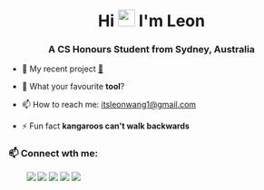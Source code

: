 <h1 align="center">Hi <img src="https://raw.githubusercontent.com/MartinHeinz/MartinHeinz/master/wave.gif" width="30px"> I'm Leon</h1>
<h3 align="center">A CS Honours Student from Sydney, Australia</h3>

- 🔭 My recent project [🤫](https://leonwang.me/)

- 💬 What your favourite **tool**?

- 📫 How to reach me: itsleonwang1@gmail.com

- ⚡ Fun fact **kangaroos can't walk backwards**

### 📫 Connect wth me:

<p>
   &nbsp; &nbsp; &nbsp; &nbsp;
      <a href="mailto:itsleonwang1@gmail.com?"><img src="https://img.shields.io/badge/Gmail-EA4335?style=flat-square&logo=Gmail&logoColor=white&link=(mailto:itsleonwang1@gmail.com?subject=Hi%Leon,%reaching%out%to%you%from%Github!)"></a>
   <a href="https://www.linkedin.com/in/leonwangg/"><img src="https://img.shields.io/badge/LinkedIn-0A66C2?style=flat-square&logo=LinkedIn&logoColor=white&link=https://www.linkedin.com/in/leonwangg/"></a>
    <a href="https://leonwang.me"><img src="http://img.shields.io/badge/-portfolio-black?logo=windowsterminal&style=flat-square"></a>
<!--    <a href="https://www.instagram.com/leonwangg_/"><img src="https://img.shields.io/badge/Instagram-E4405F?style=flat-square&logo=Instagram&logoColor=white&link=https://www.instagram.com/leonwangg_/"></a> -->
   <a href="https://twitter.com/"><img src="https://img.shields.io/badge/Twitter-1DA1F2?style=flat-square&logo=twitter&logoColor=white&link=https://twitter.com/"></a>
<!--       <a href="https://medium.com/@leonwangg/"><img src="https://img.shields.io/badge/Medium-black?style=flat-square&logo=Medium&logoColor=white&link=https://medium.com/@leonwangg"></a> -->
   <a href="https://hits.seeyoufarm.com"><img src="https://hits.seeyoufarm.com/api/count/incr/badge.svg?url=https%3A%2F%2Fgithub.com%2Fleonwangg1&count_bg=%23758CDD&title_bg=%23555555&icon=github.svg&icon_color=%23E7E7E7&title=Hits&edge_flat=false"/></a>
</p>

<!---
leonwangg1/leonwangg1 is a ✨ special ✨ repository because its `README.md` (this file) appears on your GitHub profile.
You can click the Preview link to take a look at your changes.
--->
